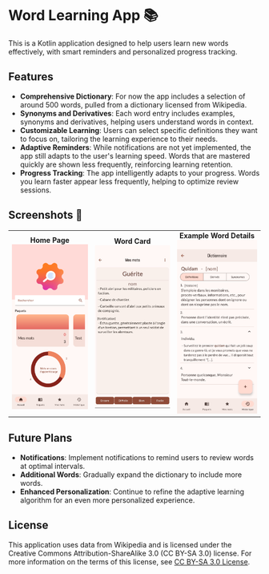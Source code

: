 
# Word Learning App 📚

This is a Kotlin application designed to help users learn new words effectively, with smart reminders and personalized progress tracking.

## Features 

- **Comprehensive Dictionary**: For now the app includes a selection of around 500 words, pulled from a dictionary licensed from Wikipedia.
- **Synonyms and Derivatives**: Each word entry includes examples, synonyms and derivatives, helping users understand words in context.
- **Customizable Learning**: Users can select specific definitions they want to focus on, tailoring the learning experience to their needs.
- **Adaptive Reminders**: While notifications are not yet implemented, the app still adapts to the user's learning speed. Words that are mastered quickly are shown less frequently, reinforcing learning retention.
- **Progress Tracking**: The app intelligently adapts to your progress. Words you learn faster appear less frequently, helping to optimize review sessions.

## Screenshots 📱

<div align="center">
  <table>
    <tr>
      <td align="center">
        <strong>Home Page</strong><br>
        <img src="diko_HomePageScreen.png" alt="Home Page" width="250"/>
      </td>
      <td align="center">
        <strong>Word Card</strong><br>
        <img src="guerite_card.jpeg" alt="Word Card" width="250"/>
      </td>
      <td align="center">
        <strong>Example Word Details</strong><br>
        <img src="quidam_example.png" alt="Word Details" width="250"/>
      </td>
    </tr>
  </table>
</div>



## Future Plans

- **Notifications**: Implement notifications to remind users to review words at optimal intervals.
- **Additional Words**: Gradually expand the dictionary to include more words.
- **Enhanced Personalization**: Continue to refine the adaptive learning algorithm for an even more personalized experience.


## License

This application uses data from Wikipedia and is licensed under the Creative Commons Attribution-ShareAlike 3.0 (CC BY-SA 3.0) license. For more information on the terms of this license, see [CC BY-SA 3.0 License](https://creativecommons.org/licenses/by-sa/3.0/).
